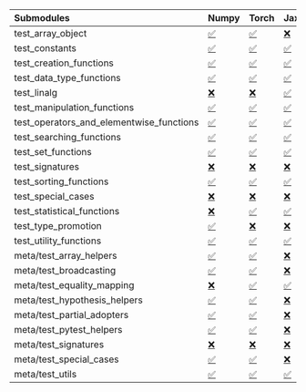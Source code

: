 | Submodules                               | Numpy                                                                                                                           | Torch                                                                                                                           | Jax                                                                                                                             | Tensorflow                                                                                                                      |
|:-----------------------------------------|:--------------------------------------------------------------------------------------------------------------------------------|:--------------------------------------------------------------------------------------------------------------------------------|:--------------------------------------------------------------------------------------------------------------------------------|:--------------------------------------------------------------------------------------------------------------------------------|
| test_array_object                        | <a href="https://github.com/unifyai/ivy/runs/8211508494?check_suite_focus=true" rel="noopener noreferrer" target="_blank">✅</a> | <a href="https://github.com/unifyai/ivy/runs/8211512375?check_suite_focus=true" rel="noopener noreferrer" target="_blank">✅</a> | <a href="https://github.com/unifyai/ivy/runs/8211516515?check_suite_focus=true" rel="noopener noreferrer" target="_blank">❌</a> | <a href="https://github.com/unifyai/ivy/runs/8211519872?check_suite_focus=true" rel="noopener noreferrer" target="_blank">✅</a> |
| test_constants                           | <a href="https://github.com/unifyai/ivy/runs/8211508617?check_suite_focus=true" rel="noopener noreferrer" target="_blank">✅</a> | <a href="https://github.com/unifyai/ivy/runs/8211512554?check_suite_focus=true" rel="noopener noreferrer" target="_blank">✅</a> | <a href="https://github.com/unifyai/ivy/runs/8211516649?check_suite_focus=true" rel="noopener noreferrer" target="_blank">✅</a> | <a href="https://github.com/unifyai/ivy/runs/8211520035?check_suite_focus=true" rel="noopener noreferrer" target="_blank">✅</a> |
| test_creation_functions                  | <a href="https://github.com/unifyai/ivy/runs/8211508786?check_suite_focus=true" rel="noopener noreferrer" target="_blank">✅</a> | <a href="https://github.com/unifyai/ivy/runs/8211512806?check_suite_focus=true" rel="noopener noreferrer" target="_blank">✅</a> | <a href="https://github.com/unifyai/ivy/runs/8211516785?check_suite_focus=true" rel="noopener noreferrer" target="_blank">✅</a> | <a href="https://github.com/unifyai/ivy/runs/8211520205?check_suite_focus=true" rel="noopener noreferrer" target="_blank">✅</a> |
| test_data_type_functions                 | <a href="https://github.com/unifyai/ivy/runs/8211508914?check_suite_focus=true" rel="noopener noreferrer" target="_blank">✅</a> | <a href="https://github.com/unifyai/ivy/runs/8211512951?check_suite_focus=true" rel="noopener noreferrer" target="_blank">✅</a> | <a href="https://github.com/unifyai/ivy/runs/8211516908?check_suite_focus=true" rel="noopener noreferrer" target="_blank">✅</a> | <a href="https://github.com/unifyai/ivy/runs/8211520384?check_suite_focus=true" rel="noopener noreferrer" target="_blank">✅</a> |
| test_linalg                              | <a href="https://github.com/unifyai/ivy/runs/8211509066?check_suite_focus=true" rel="noopener noreferrer" target="_blank">❌</a> | <a href="https://github.com/unifyai/ivy/runs/8211513077?check_suite_focus=true" rel="noopener noreferrer" target="_blank">❌</a> | <a href="https://github.com/unifyai/ivy/runs/8211517013?check_suite_focus=true" rel="noopener noreferrer" target="_blank">✅</a> | <a href="https://github.com/unifyai/ivy/runs/8211520542?check_suite_focus=true" rel="noopener noreferrer" target="_blank">❌</a> |
| test_manipulation_functions              | <a href="https://github.com/unifyai/ivy/runs/8211509225?check_suite_focus=true" rel="noopener noreferrer" target="_blank">✅</a> | <a href="https://github.com/unifyai/ivy/runs/8211513201?check_suite_focus=true" rel="noopener noreferrer" target="_blank">✅</a> | <a href="https://github.com/unifyai/ivy/runs/8211517152?check_suite_focus=true" rel="noopener noreferrer" target="_blank">✅</a> | <a href="https://github.com/unifyai/ivy/runs/8211520742?check_suite_focus=true" rel="noopener noreferrer" target="_blank">✅</a> |
| test_operators_and_elementwise_functions | <a href="https://github.com/unifyai/ivy/runs/8211509382?check_suite_focus=true" rel="noopener noreferrer" target="_blank">✅</a> | <a href="https://github.com/unifyai/ivy/runs/8211513355?check_suite_focus=true" rel="noopener noreferrer" target="_blank">✅</a> | <a href="https://github.com/unifyai/ivy/runs/8211517344?check_suite_focus=true" rel="noopener noreferrer" target="_blank">✅</a> | <a href="https://github.com/unifyai/ivy/runs/8211520926?check_suite_focus=true" rel="noopener noreferrer" target="_blank">✅</a> |
| test_searching_functions                 | <a href="https://github.com/unifyai/ivy/runs/8211509520?check_suite_focus=true" rel="noopener noreferrer" target="_blank">✅</a> | <a href="https://github.com/unifyai/ivy/runs/8211513571?check_suite_focus=true" rel="noopener noreferrer" target="_blank">✅</a> | <a href="https://github.com/unifyai/ivy/runs/8211517473?check_suite_focus=true" rel="noopener noreferrer" target="_blank">✅</a> | <a href="https://github.com/unifyai/ivy/runs/8211521126?check_suite_focus=true" rel="noopener noreferrer" target="_blank">✅</a> |
| test_set_functions                       | <a href="https://github.com/unifyai/ivy/runs/8211509678?check_suite_focus=true" rel="noopener noreferrer" target="_blank">✅</a> | <a href="https://github.com/unifyai/ivy/runs/8211513736?check_suite_focus=true" rel="noopener noreferrer" target="_blank">✅</a> | <a href="https://github.com/unifyai/ivy/runs/8211517604?check_suite_focus=true" rel="noopener noreferrer" target="_blank">✅</a> | <a href="https://github.com/unifyai/ivy/runs/8211521276?check_suite_focus=true" rel="noopener noreferrer" target="_blank">✅</a> |
| test_signatures                          | <a href="https://github.com/unifyai/ivy/runs/8211509829?check_suite_focus=true" rel="noopener noreferrer" target="_blank">❌</a> | <a href="https://github.com/unifyai/ivy/runs/8211513918?check_suite_focus=true" rel="noopener noreferrer" target="_blank">❌</a> | <a href="https://github.com/unifyai/ivy/runs/8211517737?check_suite_focus=true" rel="noopener noreferrer" target="_blank">❌</a> | <a href="https://github.com/unifyai/ivy/runs/8211521487?check_suite_focus=true" rel="noopener noreferrer" target="_blank">❌</a> |
| test_sorting_functions                   | <a href="https://github.com/unifyai/ivy/runs/8211510013?check_suite_focus=true" rel="noopener noreferrer" target="_blank">✅</a> | <a href="https://github.com/unifyai/ivy/runs/8211514082?check_suite_focus=true" rel="noopener noreferrer" target="_blank">✅</a> | <a href="https://github.com/unifyai/ivy/runs/8211517873?check_suite_focus=true" rel="noopener noreferrer" target="_blank">✅</a> | <a href="https://github.com/unifyai/ivy/runs/8211521696?check_suite_focus=true" rel="noopener noreferrer" target="_blank">✅</a> |
| test_special_cases                       | <a href="https://github.com/unifyai/ivy/runs/8211510210?check_suite_focus=true" rel="noopener noreferrer" target="_blank">❌</a> | <a href="https://github.com/unifyai/ivy/runs/8211514262?check_suite_focus=true" rel="noopener noreferrer" target="_blank">❌</a> | <a href="https://github.com/unifyai/ivy/runs/8211517999?check_suite_focus=true" rel="noopener noreferrer" target="_blank">❌</a> | <a href="https://github.com/unifyai/ivy/runs/8211521838?check_suite_focus=true" rel="noopener noreferrer" target="_blank">❌</a> |
| test_statistical_functions               | <a href="https://github.com/unifyai/ivy/runs/8211510396?check_suite_focus=true" rel="noopener noreferrer" target="_blank">❌</a> | <a href="https://github.com/unifyai/ivy/runs/8211514483?check_suite_focus=true" rel="noopener noreferrer" target="_blank">✅</a> | <a href="https://github.com/unifyai/ivy/runs/8211518157?check_suite_focus=true" rel="noopener noreferrer" target="_blank">✅</a> | <a href="https://github.com/unifyai/ivy/runs/8211521986?check_suite_focus=true" rel="noopener noreferrer" target="_blank">❌</a> |
| test_type_promotion                      | <a href="https://github.com/unifyai/ivy/runs/8211510576?check_suite_focus=true" rel="noopener noreferrer" target="_blank">✅</a> | <a href="https://github.com/unifyai/ivy/runs/8211514659?check_suite_focus=true" rel="noopener noreferrer" target="_blank">❌</a> | <a href="https://github.com/unifyai/ivy/runs/8211518285?check_suite_focus=true" rel="noopener noreferrer" target="_blank">❌</a> | <a href="https://github.com/unifyai/ivy/runs/8211522151?check_suite_focus=true" rel="noopener noreferrer" target="_blank">❌</a> |
| test_utility_functions                   | <a href="https://github.com/unifyai/ivy/runs/8211510733?check_suite_focus=true" rel="noopener noreferrer" target="_blank">✅</a> | <a href="https://github.com/unifyai/ivy/runs/8211514878?check_suite_focus=true" rel="noopener noreferrer" target="_blank">✅</a> | <a href="https://github.com/unifyai/ivy/runs/8211518431?check_suite_focus=true" rel="noopener noreferrer" target="_blank">✅</a> | <a href="https://github.com/unifyai/ivy/runs/8211522329?check_suite_focus=true" rel="noopener noreferrer" target="_blank">✅</a> |
| meta/test_array_helpers                  | <a href="https://github.com/unifyai/ivy/runs/8211510904?check_suite_focus=true" rel="noopener noreferrer" target="_blank">✅</a> | <a href="https://github.com/unifyai/ivy/runs/8211515020?check_suite_focus=true" rel="noopener noreferrer" target="_blank">✅</a> | <a href="https://github.com/unifyai/ivy/runs/8211518613?check_suite_focus=true" rel="noopener noreferrer" target="_blank">❌</a> | <a href="https://github.com/unifyai/ivy/runs/8211522527?check_suite_focus=true" rel="noopener noreferrer" target="_blank">✅</a> |
| meta/test_broadcasting                   | <a href="https://github.com/unifyai/ivy/runs/8211511057?check_suite_focus=true" rel="noopener noreferrer" target="_blank">✅</a> | <a href="https://github.com/unifyai/ivy/runs/8211515207?check_suite_focus=true" rel="noopener noreferrer" target="_blank">✅</a> | <a href="https://github.com/unifyai/ivy/runs/8211518743?check_suite_focus=true" rel="noopener noreferrer" target="_blank">❌</a> | <a href="https://github.com/unifyai/ivy/runs/8211522669?check_suite_focus=true" rel="noopener noreferrer" target="_blank">✅</a> |
| meta/test_equality_mapping               | <a href="https://github.com/unifyai/ivy/runs/8211511242?check_suite_focus=true" rel="noopener noreferrer" target="_blank">❌</a> | <a href="https://github.com/unifyai/ivy/runs/8211515378?check_suite_focus=true" rel="noopener noreferrer" target="_blank">✅</a> | <a href="https://github.com/unifyai/ivy/runs/8211518852?check_suite_focus=true" rel="noopener noreferrer" target="_blank">✅</a> | <a href="https://github.com/unifyai/ivy/runs/8211522825?check_suite_focus=true" rel="noopener noreferrer" target="_blank">✅</a> |
| meta/test_hypothesis_helpers             | <a href="https://github.com/unifyai/ivy/runs/8211511414?check_suite_focus=true" rel="noopener noreferrer" target="_blank">✅</a> | <a href="https://github.com/unifyai/ivy/runs/8211515651?check_suite_focus=true" rel="noopener noreferrer" target="_blank">✅</a> | <a href="https://github.com/unifyai/ivy/runs/8211518955?check_suite_focus=true" rel="noopener noreferrer" target="_blank">❌</a> | <a href="https://github.com/unifyai/ivy/runs/8211523001?check_suite_focus=true" rel="noopener noreferrer" target="_blank">✅</a> |
| meta/test_partial_adopters               | <a href="https://github.com/unifyai/ivy/runs/8211511573?check_suite_focus=true" rel="noopener noreferrer" target="_blank">✅</a> | <a href="https://github.com/unifyai/ivy/runs/8211515857?check_suite_focus=true" rel="noopener noreferrer" target="_blank">✅</a> | <a href="https://github.com/unifyai/ivy/runs/8211519090?check_suite_focus=true" rel="noopener noreferrer" target="_blank">❌</a> | <a href="https://github.com/unifyai/ivy/runs/8211523264?check_suite_focus=true" rel="noopener noreferrer" target="_blank">✅</a> |
| meta/test_pytest_helpers                 | <a href="https://github.com/unifyai/ivy/runs/8211511726?check_suite_focus=true" rel="noopener noreferrer" target="_blank">✅</a> | <a href="https://github.com/unifyai/ivy/runs/8211516011?check_suite_focus=true" rel="noopener noreferrer" target="_blank">✅</a> | <a href="https://github.com/unifyai/ivy/runs/8211519252?check_suite_focus=true" rel="noopener noreferrer" target="_blank">❌</a> | <a href="https://github.com/unifyai/ivy/runs/8211523494?check_suite_focus=true" rel="noopener noreferrer" target="_blank">✅</a> |
| meta/test_signatures                     | <a href="https://github.com/unifyai/ivy/runs/8211511902?check_suite_focus=true" rel="noopener noreferrer" target="_blank">❌</a> | <a href="https://github.com/unifyai/ivy/runs/8211516172?check_suite_focus=true" rel="noopener noreferrer" target="_blank">❌</a> | <a href="https://github.com/unifyai/ivy/runs/8211519393?check_suite_focus=true" rel="noopener noreferrer" target="_blank">❌</a> | <a href="https://github.com/unifyai/ivy/runs/8211523635?check_suite_focus=true" rel="noopener noreferrer" target="_blank">❌</a> |
| meta/test_special_cases                  | <a href="https://github.com/unifyai/ivy/runs/8211512072?check_suite_focus=true" rel="noopener noreferrer" target="_blank">✅</a> | <a href="https://github.com/unifyai/ivy/runs/8211516271?check_suite_focus=true" rel="noopener noreferrer" target="_blank">✅</a> | <a href="https://github.com/unifyai/ivy/runs/8211519523?check_suite_focus=true" rel="noopener noreferrer" target="_blank">❌</a> | <a href="https://github.com/unifyai/ivy/runs/8211523775?check_suite_focus=true" rel="noopener noreferrer" target="_blank">✅</a> |
| meta/test_utils                          | <a href="https://github.com/unifyai/ivy/runs/8211512234?check_suite_focus=true" rel="noopener noreferrer" target="_blank">✅</a> | <a href="https://github.com/unifyai/ivy/runs/8211516404?check_suite_focus=true" rel="noopener noreferrer" target="_blank">✅</a> | <a href="https://github.com/unifyai/ivy/runs/8211519731?check_suite_focus=true" rel="noopener noreferrer" target="_blank">✅</a> | <a href="https://github.com/unifyai/ivy/runs/8211523913?check_suite_focus=true" rel="noopener noreferrer" target="_blank">✅</a> |